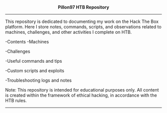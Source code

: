 <p align="center"><strong>Pillon97 HTB Repository</strong></p>

---

This repository is dedicated to documenting my work on the Hack The Box platform.
Here I store notes, commands, scripts, and observations related to machines, challenges, and other activities I complete on HTB.

-Contents
-Machines

-Challenges

-Useful commands and tips

-Custom scripts and exploits

-Troubleshooting logs and notes

Note:
This repository is intended for educational purposes only. All content is created within the framework of ethical hacking, in accordance with the HTB rules.

---
